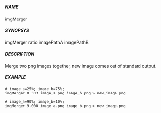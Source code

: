 ##### NAME

imgMerger

##### SYNOPSYS

imgMerger ratio imagePathA imagePathB

##### DESCRIPTION

Merge two png images together, new image comes out of standard output.

##### EXAMPLE

	# image_a=25%; image_b=75%;
	imgMerger 0.333 image_a.png image_b.png > new_image.png
	
	# image_a=90%; image_b=10%;
	imgMerger 9.000 image_a.png image_b.png > new_image.png

